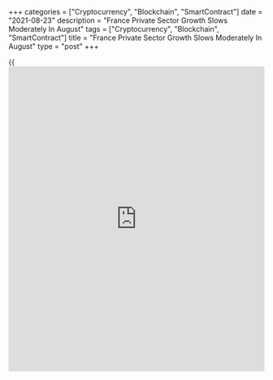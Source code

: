 +++
categories = ["Cryptocurrency", "Blockchain", "SmartContract"]
date = "2021-08-23"
description = "France Private Sector Growth Slows Moderately In August"
tags = ["Cryptocurrency", "Blockchain", "SmartContract"]
title = "France Private Sector Growth Slows Moderately In August"
type = "post"
+++

{{<iframe id="large-banner" src="https://www.bounty.group/#slide=12.0" width="100%" height="600" scrolling="no" style="border: 0px solid rgb(216, 221, 230); border-radius: 3px;">}}

France private sector logged another strong growth in August but the
pace of expansion moderated slightly, flash survey results from IHS
Markit showed on Monday.

The flash composite output index fell to a four-month low of 55.9 in
August from 56.6 in July.

Although the headline figure was at its lowest level since April, it was
comfortably above the long-run average of the series.

The factory Purchasing Managers' Index came in at 57.3, down from 58.0
in July. The reading came in line with economists' expectations.

The services PMI dropped unexpectedly to 56.4 from 56.8 in the previous
month. The score was forecast to rise to 57.0.

"Despite some of the challenges businesses are facing on the supply
side, it's encouraging to see PMI data consistently signaling robust
expansion," Joe Hayes, senior economist at IHS Markit said.

"Furthermore, given we're now midway through the third quarter, the
survey data up to this point suggest we could see another decent outturn
in the corresponding GDP figure," said Hayes.

For comments and feedback [contact](https://www.playgroundfx.com/contact/): editorial@rtt[news](https://www.letsplayfx.com/blog/forex-news-website/).com

[Economic News][1]

 **What parts of the world are seeing the best (and worst) economic
performances lately? Click[here][2] to check out our [Econ Scorecard][2]
and find out! See up-to-the-moment [ranking](https://www.playgroundfx.com/blog/crypto-exchange-ranking/)s for the best and worst
performers in [GDP][3], [unemployment rate][4], [inflation][5] and much
more.**

   1. www.rtt[news](https://www.letsplayfx.com/blog/forex-news-website/).com/Content/EconomicNews.aspx
   2. www.rtt[news](https://www.letsplayfx.com/blog/forex-news-website/).com/economic-scorecard/world-rank/retail-sales/highest-performance.aspx
   3. www.rtt[news](https://www.letsplayfx.com/blog/forex-news-website/).com/economic-scorecard/world-rank/GDP/highest-performance.aspx
   4. www.rtt[news](https://www.letsplayfx.com/blog/forex-news-website/).com/economic-scorecard/world-rank/unemployment-rate/lowest-performance.aspx
   5. www.rtt[news](https://www.letsplayfx.com/blog/forex-news-website/).com/economic-scorecard/world-rank/CPI/highest-performance.aspx